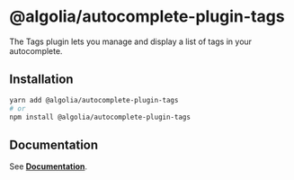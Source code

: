 # @algolia/autocomplete-plugin-tags

The Tags plugin lets you manage and display a list of tags in your autocomplete.

## Installation

```sh
yarn add @algolia/autocomplete-plugin-tags
# or
npm install @algolia/autocomplete-plugin-tags
```

## Documentation

See [**Documentation**](https://www.algolia.com/doc/ui-libraries/autocomplete/api-reference/autocomplete-plugin-tags).
